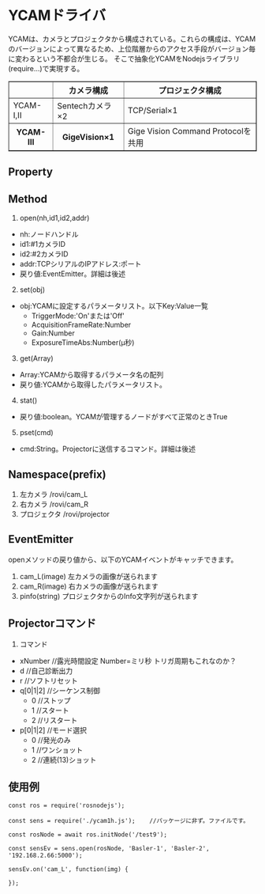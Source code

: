# YCAMドライバ

 YCAMは、カメラとプロジェクタから構成されている。これらの構成は、YCAMのバージョンによって異なるため、上位階層からのアクセス手段がバージョン毎に変わるという不都合が生じる。
 そこで抽象化YCAMをNodejsライブラリ(require...)で実現する。

<table border>
<tr><th><th>カメラ構成<th>プロジェクタ構成
<tr><td>YCAM-I,II<td>Sentechカメラ&times;2<td>TCP/Serial&times;1
<tr><th>YCAM-III<th>GigeVision&times;1<td>Gige Vision Command Protocolを共用
</table>

## Property

## Method
1. open(nh,id1,id2,addr)
  - nh:ノードハンドル
  - id1:#1カメラID
  - id2:#2カメラID
  - addr:TCPシリアルのIPアドレス:ポート
  - 戻り値:EventEmitter。詳細は後述
2. set(obj)
  - obj:YCAMに設定するパラメータリスト。以下Key:Value一覧
    - TriggerMode:'On'または'Off'
    - AcquisitionFrameRate:Number
    - Gain:Number
    - ExposureTimeAbs:Number(&micro;秒)
3. get(Array)
  - Array:YCAMから取得するパラメータ名の配列
  - 戻り値:YCAMから取得したパラメータリスト。
4. stat()
  - 戻り値:boolean。YCAMが管理するノードがすべて正常のときTrue
5. pset(cmd)
  - cmd:String。Projectorに送信するコマンド。詳細は後述

## Namespace(prefix)
1. 左カメラ      /rovi/cam_L
2. 右カメラ      /rovi/cam_R
3. プロジェクタ  /rovi/projector

## EventEmitter
openメソッドの戻り値から、以下のYCAMイベントがキャッチできます。
1. cam_L(image)
左カメラの画像が送られます
2. cam_R(image)
右カメラの画像が送られます
3. pinfo(string)
プロジェクタからのInfo文字列が送られます

## Projectorコマンド
1. コマンド
  - xNumber   //露光時間設定 Number=ミリ秒 トリガ周期もこれなのか？
  - d         //自己診断出力
  - r         //ソフトリセット
  - q[0|1|2]  //シーケンス制御
    - 0       //ストップ
    - 1       //スタート
    - 2       //リスタート
  - p[0|1|2]  //モード選択
    - 0       //発光のみ
    - 1       //ワンショット
    - 2       //連続(13)ショット
## 使用例
~~~
const ros = require('rosnodejs');

const sens = require('./ycam1h.js');    //パッケージに非ず。ファイルです。

const rosNode = await ros.initNode('/test9');

const sensEv = sens.open(rosNode, 'Basler-1', 'Basler-2', '192.168.2.66:5000');

sensEv.on('cam_L', function(img) {

});

~~~
